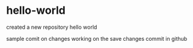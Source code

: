 # hello-world
created a new repository hello world

sample comit on changes working on the save changes commit in github
